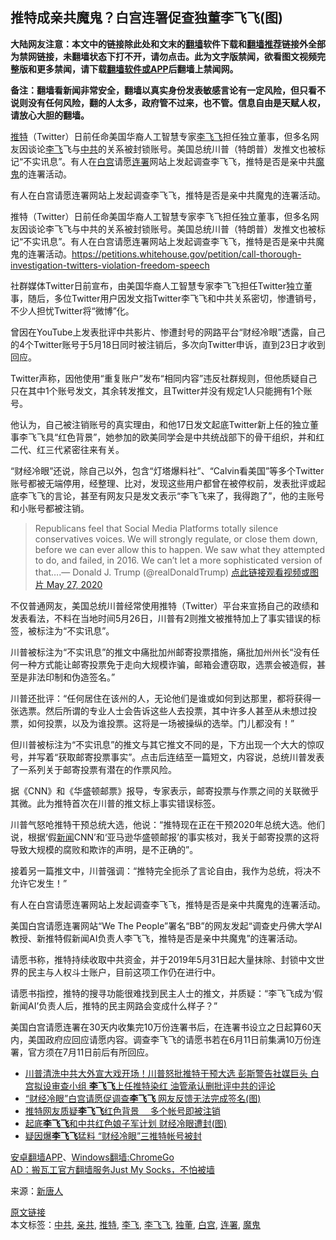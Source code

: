  <h2>推特成亲共魔鬼？白宫连署促查独董李飞飞(图)</h2> <p class="notice"><b>大陆网友注意：本文中的链接除此处和文末的<a href="https://github.com/bannedbook/fanqiang" >翻墙</a>软件下载和<a href="https://github.com/killgcd/justmysocks/blob/master/README.md">翻墙推荐</a>链接外全部为禁网链接，未翻墙状态下打不开，请勿点击。此为文字版禁闻，欲看图文视频完整版和更多禁闻，请下载<a href="https://github.com/bannedbook/fanqiang">翻墙软件或APP</a>后翻墙上禁闻网。</p><p>备注：翻墙看新闻非常安全，翻墙以真实身份发表敏感言论有一定风险，但只看不说则没有任何风险，翻的人太多，政府管不过来，也不管。信息自由是天赋人权，请放心大胆的翻墙。</b></p>  <div class="entry"> <p id="summary"><a href="https://www.bannedbook.org/bnews/tag/%e6%8e%a8%e7%89%b9/" class="st_tag internal_tag" rel="tag" title="标签 推特 下的日志">推特</a>（Twitter）日前任命美国华裔人工智慧专家<a href="https://www.bannedbook.org/bnews/tag/%e6%9d%8e%e9%a3%9e%e9%a3%9e/" class="st_tag internal_tag" rel="tag" title="标签 李飞飞 下的日志">李飞飞</a>担任独立董事，但多名网友因谈论<a href="https://www.bannedbook.org/bnews/tag/%E6%9D%8E%E9%A3%9E/" class="st_tag internal_tag" rel="tag" title="标签 李飞 下的日志">李飞</a>飞与<a href="https://www.bannedbook.org/bnews/tag/%e4%b8%ad%e5%85%b1/" class="st_tag internal_tag" rel="tag" title="标签 中共 下的日志">中共</a>的关系被封锁账号。美国总统川普（特朗普）发推文也被标记“不实讯息”。有人在<a href="https://www.bannedbook.org/bnews/tag/%e7%99%bd%e5%ae%ab/" class="st_tag internal_tag" rel="tag" title="标签 白宫 下的日志">白宫</a>请愿<a href="https://www.bannedbook.org/bnews/tag/%E8%BF%9E%E7%BD%B2/" class="st_tag internal_tag" rel="tag" title="标签 连署 下的日志">连署</a>网站上发起调查李飞飞，推特是否是亲中共<a href="https://www.bannedbook.org/bnews/tag/%e9%ad%94%e9%ac%bc/" class="st_tag internal_tag" rel="tag" title="标签 魔鬼 下的日志">魔鬼</a>的连署活动。</p> <p id="conimg">有人在白宫请愿连署网站上发起调查李飞飞，推特是否是亲中共魔鬼的连署活动。</p> <p>推特（Twitter）日前任命美国华裔人工智慧专家李飞飞担任独立董事，但多名网友因谈论李飞飞与中共的关系被封锁账号。美国总统川普（特朗普）发推文也被标记“不实讯息”。有人在白宫请愿连署网站上发起调查李飞飞，推特是否是亲中共魔鬼的连署活动。<a href="https://petitions.whitehouse.gov/petition/call-thorough-investigation-twitters-violation-freedom-speech">https://petitions.whitehouse.gov/petition/call-thorough-investigation-twitters-violation-freedom-speech</a></p> <p>社群媒体Twitter日前宣布，由美国华裔人工智慧专家李飞飞担任Twitter独立董事，随后，多位Twitter用户因发文指Twitter李飞飞和中共关系密切，惨遭销号，不少人担忧Twitter将“微博”化。</p> <p>曾因在YouTube上发表批评中共影片、惨遭封号的网路平台“财经冷眼”透露，自己的4个Twitter账号于5月18日同时被注销后，多次向Twitter申诉，直到23日才收到回应。</p>  <p>Twitter声称，因他使用“重复账户”发布“相同内容”违反社群规则，但他质疑自己只在其中1个账号发文，其余转发推文，且Twitter并没有规定1人只能拥有1个账号。</p> <p>他认为，自己被注销账号的真实理由，和他17日发文起底Twitter新上任的独立董事李飞飞具“红色背景”，她参加的欧美同学会是中共统战部下的骨干组织，并和红二代、红三代紧密往来有关。</p> <p>“财经冷眼”还说，除自己以外，包含“灯塔爆料社”、“Calvin看美国”等多个Twitter账号都被无端停用，经整理、比对，发现这些用户都曾在被停权前，发表批评或起底李飞飞的言论，甚至有网友只是发文表示“李飞飞来了，我得跑了”，他的主账号和小账号都被注销。</p> <blockquote><p>Republicans feel that Social Media Platforms totally silence conservatives voices. We will strongly regulate, or close them down, before we can ever allow this to happen. We saw what they attempted to do, and failed, in 2016. We can’t let a more sophisticated version of that&#8230;.— Donald J. Trump (@realDonaldTrump) <a href="https://twitter.com/realDonaldTrump/status/1265601611310739456?ref_src=twsrc%5Etfw">点此链接观看视频或图片 May 27, 2020</a></p></blockquote> <p>不仅普通网友，美国总统川普经常使用推特（Twitter）平台来宣扬自己的政绩和发表看法，不料在当地时间5月26日，川普有2则推文被推特加上了事实错误的标签，被标注为“不实讯息”。</p>  <p>川普被标注为“不实讯息”的推文中痛批加州邮寄投票措施，痛批加州州长“没有任何一种方式能让邮寄投票免于走向大规模诈骗，邮箱会遭窃取，选票会被造假，甚至是非法印制和伪造签名。”</p> <p>川普还批评：“任何居住在该州的人，无论他们是谁或如何到达那里，都将获得一张选票。然后所谓的专业人士会告诉这些人去投票，其中许多人甚至从未想过投票，如何投票，以及为谁投票。这将是一场被操纵的选举。门儿都没有！”</p> <p>但川普被标注为“不实讯息”的推文与其它推文不同的是，下方出现一个大大的惊叹号，并写着“获取邮寄投票事实”。点击后连结至一篇短文，内容说，总统川普发表了一系列关于邮寄投票有潜在的作票风险。</p> <p>据《CNN》和《华盛顿邮票》报导，专家表示，邮寄投票与作票之间的关联微乎其微。此为推特首次在川普的推文标上事实错误标签。</p> <p>川普气怒呛推特干预总统大选，他说：“推特现在正在干预2020年总统大选。他们说，根据‘假<span class='wp_keywordlink_affiliate'><a href="https://www.bannedbook.org/" title="新闻">新闻</a></span>CNN’和‘亚马逊华盛顿邮报’的事实核对，我关于邮寄投票的这将导致大规模的腐败和欺诈的声明，是不正确的”。</p>  <p>接着另一篇推文中，川普强调：“推特完全扼杀了言论自由，我作为总统，将决不允许它发生！”</p> <p>有人在白宫请愿连署网站上发起调查李飞飞，推特是否是亲中共魔鬼的连署活动。</p> <p>美国白宫请愿连署网站“We The People”署名“BB”的网友发起“调查史丹佛大学AI教授、新推特假新闻AI负责人李飞飞，推特是否是亲中共魔鬼”的连署活动。</p> <p>请愿书称，推特持续收取中共资金，并于2019年5月31日起大量抹除、封锁中文世界的民主与人权斗士账户，目前这项工作仍在进行中。</p> <p>请愿书指控，推特的搜寻功能很难找到民主人士的推文，并质疑：“李飞飞成为‘假新闻AI’负责人后，推特的民主网路会变成什么样子？”</p>  <p>美国白宫请愿连署在30天内收集完10万份连署书后，在连署书设立之日起算60天内，美国政府应回应请愿内容。调查李飞飞的请愿书若在6月11日前集满10万份连署，官方须在7月11日前后有所回应。</p> <ul class='op-related-articles' title='相关阅读'> <li><a href='https://www.bannedbook.org/bnews/comments/20200527/1335199.html' target='_blank'>川普清洗中共大外宣大戏开场！川普怒批推特干预大选 彭斯警告社媒巨头 白宫拟设审查小组 <b>李飞飞</b>上任推特染红 油管承认删批评中共的评论</a></li> <li><a href='https://www.bannedbook.org/bnews/cnnews/20200521/1332253.html' target='_blank'>“财经冷眼”白宫请愿促调查<b>李飞飞</b> 网友反馈无法完成签名(图)</a></li> <li><a href='https://www.bannedbook.org/bnews/headline/20200520/1331690.html' target='_blank'>推特网友质疑<b>李飞飞</b>红色背景  　多个帐号即被注销</a></li> <li><a href='https://www.bannedbook.org/bnews/cnnews/20200519/1330976.html' target='_blank'>起底<b>李飞飞</b>和中共红色娘子军计划 财经冷眼遭封(图)</a></li> <li><a href='https://www.bannedbook.org/bnews/comments/20200519/1330906.html' target='_blank'>疑因爆<b>李飞飞</b>猛料 “财经冷眼”三推特帐号被封</a></li> </ul> <div class="texttj"> <a href="https://github.com/bannedbook/fanqiang/wiki/%E7%A6%81%E9%97%BB%E7%BD%91%E5%AE%89%E5%8D%93%E7%BF%BB%E5%A2%99%E6%96%B0%E9%97%BBAPP" target="_blank">安卓翻墙APP</a>、<a href="https://github.com/bannedbook/fanqiang/wiki/Chrome%E4%B8%80%E9%94%AE%E7%BF%BB%E5%A2%99%E5%8C%85" target="_blank">Windows翻墙:ChromeGo</a><br/> <a href="https://github.com/killgcd/justmysocks/blob/master/README.md" target="_blank">AD：搬瓦工官方翻墙服务Just My Socks，不怕被墙</a> </div><p> 来源：<span class='wp_keywordlink_affiliate'><a href="https://www.ntdtv.com/" title="新唐人" target="_blank">新唐人</a></span> </p><a name='sharetosocial'></a>         <div><a href='https://www.bannedbook.org/bnews/cbnews/20200528/1335788.html'>原文链接</a></div>  </div><!--END ENTRY--> <div class="postfooter"> <div>本文标签：<a href="https://www.bannedbook.org/bnews/tag/%e4%b8%ad%e5%85%b1/" rel="tag">中共</a>, <a href="https://www.bannedbook.org/bnews/tag/%E4%BA%B2%E5%85%B1/" rel="tag">亲共</a>, <a href="https://www.bannedbook.org/bnews/tag/%e6%8e%a8%e7%89%b9/" rel="tag">推特</a>, <a href="https://www.bannedbook.org/bnews/tag/%E6%9D%8E%E9%A3%9E/" rel="tag">李飞</a>, <a href="https://www.bannedbook.org/bnews/tag/%e6%9d%8e%e9%a3%9e%e9%a3%9e/" rel="tag">李飞飞</a>, <a href="https://www.bannedbook.org/bnews/tag/%E7%8B%AC%E8%91%A3/" rel="tag">独董</a>, <a href="https://www.bannedbook.org/bnews/tag/%e7%99%bd%e5%ae%ab/" rel="tag">白宫</a>, <a href="https://www.bannedbook.org/bnews/tag/%E8%BF%9E%E7%BD%B2/" rel="tag">连署</a>, <a href="https://www.bannedbook.org/bnews/tag/%e9%ad%94%e9%ac%bc/" rel="tag">魔鬼</a></div>  </div><!--END POSTFOOTER--> 